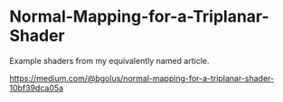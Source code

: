# Normal-Mapping-for-a-Triplanar-Shader

Example shaders from my equivalently named article.

https://medium.com/@bgolus/normal-mapping-for-a-triplanar-shader-10bf39dca05a
